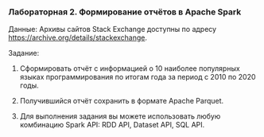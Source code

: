### Лабораторная 2. Формирование отчётов в Apache Spark

Данные: Архивы сайтов Stack Exchange доступны по адресу https://archive.org/details/stackexchange.

Задание:

1. Сформировать отчёт с информацией о 10 наиболее популярных языках программирования по итогам года за период с 2010 по 2020 годы. 

2. Получившийся отчёт сохранить в формате Apache Parquet.

3. Для выполнения задания вы можете использовать любую комбинацию Spark API: RDD API, Dataset API, SQL API.


